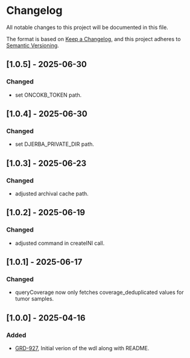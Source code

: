 # Changelog
All notable changes to this project will be documented in this file.

The format is based on [Keep a Changelog](https://keepachangelog.com/en/1.0.0/),
and this project adheres to [Semantic Versioning](https://semver.org/spec/v2.0.0.html).

## [1.0.5] - 2025-06-30
### Changed
- set ONCOKB_TOKEN path.

## [1.0.4] - 2025-06-30
### Changed
- set DJERBA_PRIVATE_DIR path. 

## [1.0.3] - 2025-06-23
### Changed
- adjusted archival cache path. 

## [1.0.2] - 2025-06-19
### Changed
- adjusted command in createINI call. 

## [1.0.1] - 2025-06-17
### Changed
- queryCoverage now only fetches coverage_deduplicated values for tumor samples. 

## [1.0.0] - 2025-04-16
### Added
- [GRD-927](https://jira.oicr.on.ca/browse/GRD-927), Initial verion of the wdl along with README. 
